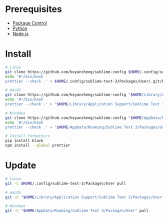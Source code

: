# Prerequisites

- [Package Control](https://packagecontrol.io/installation)
- [Python](https://www.python.org/downloads/)
- [Node.js](https://nodejs.org/en/download/)

# Install

```bash
# Linux
git clone https://github.com/keyansheng/sublime-config $HOME/.config/sublime-text-3/Packages/User
echo '#!/bin/bash
prettier --check .' > $HOME/.config/sublime-text-3/Packages/User/.git/hooks/pre-commit

# macOS
git clone https://github.com/keyansheng/sublime-config "$HOME/Library/Application Support/Sublime Text 3/Packages/User"
echo '#!/bin/bash
prettier --check .' > "$HOME/Library/Application Support/Sublime Text 3/Packages/User/.git/hooks/pre-commit"

# Windows
git clone https://github.com/keyansheng/sublime-config "$HOME/AppData/Roaming/Sublime Text 3/Packages/User"
echo '#!/bin/bash
prettier --check .' > "$HOME/AppData/Roaming/Sublime Text 3/Packages/User/.git/hooks/pre-commit"

# Install formatters
pip install black
npm install --global prettier
```

# Update

```bash
# Linux
git -C $HOME/.config/sublime-text-3/Packages/User pull

# macOS
git -C "$HOME/Library/Application Support/Sublime Text 3/Packages/User" pull

# Windows
git -C "$HOME/AppData/Roaming/Sublime Text 3/Packages/User" pull
```

